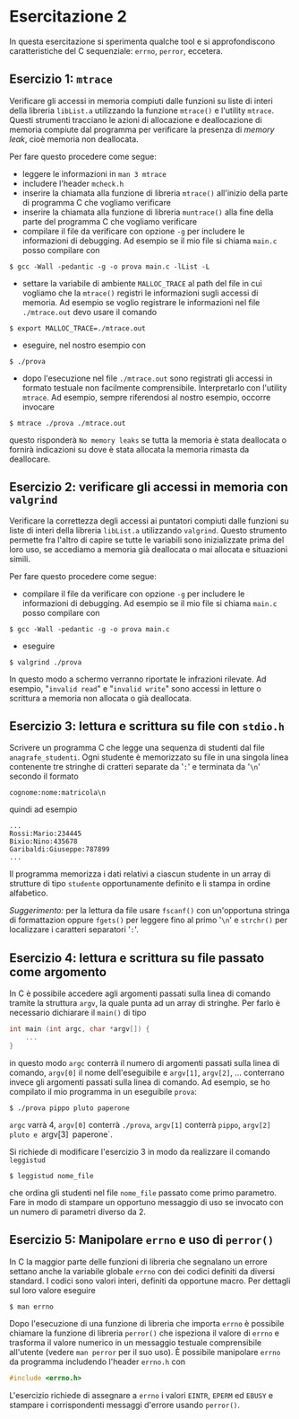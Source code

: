 # Esercitazione 2 #

In questa esercitazione si sperimenta qualche tool e si approfondiscono
caratteristiche del C sequenziale: `errno`, `perror`, eccetera.

## Esercizio 1: `mtrace` ##

Verificare gli accessi in memoria compiuti dalle funzioni su liste di interi
della libreria `libList.a` utilizzando la funzione `mtrace()` e l'utility
`mtrace`. Questi strumenti tracciano le azioni di allocazione e deallocazione
di memoria compiute dal programma per verificare la presenza di _memory leak_,
cioè memoria non deallocata.

Per fare questo procedere come segue:

* leggere le informazioni in `man 3 mtrace`
* includere l'header `mcheck.h`
* inserire la chiamata alla funzione di libreria `mtrace()` all'inizio della parte di programma C che vogliamo verificare
* inserire la chiamata alla funzione di libreria `muntrace()` alla fine della parte del programma C che vogliamo verificare
* compilare il file da verificare con opzione `-g` per includere le informazioni di debugging. Ad esempio se il mio file si chiama `main.c` posso compilare con
```
$ gcc -Wall -pedantic -g -o prova main.c -lList -L
```
* settare la variabile di ambiente `MALLOC_TRACE` al path del file in cui vogliamo che la `mtrace()` registri le informazioni sugli accessi di memoria. Ad esempio se voglio registrare le informazioni nel file `./mtrace.out` devo usare il comando
```
$ export MALLOC_TRACE=./mtrace.out
```
* eseguire, nel nostro esempio con
```
$ ./prova
```
* dopo l'esecuzione nel file `./mtrace.out` sono registrati gli accessi in formato testuale non facilmente comprensibile. Interpretarlo con l'utility `mtrace`. Ad esempio, sempre riferendosi al nostro esempio, occorre invocare
```
$ mtrace ./prova ./mtrace.out
```
questo risponderà `No memory leaks` se tutta la memoria è stata deallocata o
fornirà indicazioni su dove è stata allocata la memoria rimasta da deallocare.

## Esercizio 2: verificare gli accessi in memoria con `valgrind` ##

Verificare la correttezza degli accessi ai puntatori compiuti dalle funzioni su
liste di interi della libreria `libList.a` utilizzando `valgrind`. Questo
strumento permette fra l'altro di capire se tutte le variabili sono
inizializzate prima del loro uso, se accediamo a memoria già deallocata o mai
allocata e situazioni simili.

Per fare questo procedere come segue:

* compilare il file da verificare con opzione `-g` per includere le informazioni di debugging. Ad esempio se il mio file si chiama `main.c` posso compilare con
```
$ gcc -Wall -pedantic -g -o prova main.c
```
* eseguire
```
$ valgrind ./prova
```
In questo modo a schermo verranno riportate le infrazioni rilevate. Ad esempio,
"`invalid read`" e "`invalid write`" sono accessi in letture o scrittura a
memoria non allocata o già deallocata.

## Esercizio 3: lettura e scrittura su file con `stdio.h` ##

Scrivere un programma C che legge una sequenza di studenti dal file
`anagrafe_studenti`. Ogni studente è memorizzato su file in una singola linea
contenente tre stringhe di cratteri separate da '`:`' e terminata da '`\n`'
secondo il formato
```
cognome:nome:matricola\n
```
quindi ad esempio
```
...
Rossi:Mario:234445
Bixio:Nino:435678
Garibaldi:Giuseppe:787899
...
```
Il programma memorizza i dati relativi a ciascun studente in un array di
strutture di tipo `studente` opportunamente definito e li stampa in ordine
alfabetico.

_Suggerimento:_ per la lettura da file usare `fscanf()` con un'opportuna
stringa di formattazion oppure `fgets()` per leggere fino al primo '`\n`' e
`strchr()` per localizzare i caratteri separatori '`:`'.

## Esercizio 4: lettura e scrittura su file passato come argomento ##

In C è possibile accedere agli argomenti passati sulla linea di comando tramite
la struttura `argv`, la quale punta ad un array di stringhe. Per farlo è
necessario dichiarare il `main()` di tipo

```c
int main (int argc, char *argv[]) {
	...
}
```

in questo modo `argc` conterrà il numero di argomenti passati sulla linea di
comando, `argv[0]` il nome dell'eseguibile e `argv[1]`, `argv[2]`, ...
conterrano invece gli argomenti passati sulla linea di comando. Ad esempio, se
ho compilato il mio programma in un eseguibile `prova`:
```
$ ./prova pippo pluto paperone
```
`argc` varrà 4, `argv[0]` conterrà `./prova`, `argv[1]` conterrà `pippo`,
`argv[2]` `pluto e `argv[3]` `paperone`.

Si richiede di modificare l'esercizio 3 in modo da realizzare il comando
`leggistud`
```
$ leggistud nome_file
```
che ordina gli studenti nel file `nome_file` passato come primo parametro. Fare
in modo di stampare un opportuno messaggio di uso se invocato con un numero di
parametri diverso da 2.

## Esercizio 5: Manipolare `errno` e uso di `perror()` ##

In C la maggior parte delle funzioni di libreria che segnalano un errore
settano anche la variabile globale `errno` con dei codici definiti da diversi
standard. I codici sono valori interi, definiti da opportune macro. Per
dettagli sul loro valore eseguire
```
$ man errno
```
Dopo l'esecuzione di una funzione di libreria che importa `errno` è possibile
chiamare la funzione di libreria `perror()` che ispeziona il valore di `errno`
e trasforma il valore numerico in un messaggio testuale comprensibile
all'utente (vedere `man perror` per il suo uso). È possibile manipolare `errno`
da programma includendo l'header `errno.h` con

```c
#include <errno.h>
```

L'esercizio richiede di assegnare a `errno` i valori `EINTR`, `EPERM` ed
`EBUSY` e stampare i corrispondenti messaggi d'errore usando `perror()`.

